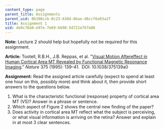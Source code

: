 ```yaml
---
content_type: page
parent_title: Assignments
parent_uid: 0b398ccb-0c23-638d-6bae-d6ccf6e03a2f
title: Assignment 1
uid: de0c78a0-e97e-7e69-b698-5d721e767a86
---
```


**Note:** Lecture 2 should help but hopefully not be required for this assignment.

**Article:** Tootell, R.B.H., J.B. Reppas, et al. "[Visual Motion Aftereffect in Human Cortical Area MT Revealed by Functional Magnetic Resonance Imaging](https://www.nature.com/articles/375139a0)." _Nature_ 375 (1995): 139–41.  DOI: 10.1038/375139a0

**Assignment:** Read the assigned article carefully (expect to spend at least one hour on this, possibly more) and think about it, then provide short answers to the questions below.

1.  What is the characteristic functional (response) property of cortical area MT (V5)? Answer in a phrase or sentence.
2.  Which aspect of Figure 2 shows the central new finding of the paper?
3.  Does activity in cortical area MT reflect what the subject is perceiving, or what visual information is arriving on the retina? Answer and explain in at most 3 clear sentences.